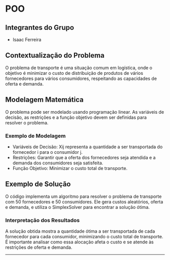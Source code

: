 # POO 
## Integrantes do Grupo
- Isaac Ferreira 



## Contextualização do Problema
O problema de transporte é uma situação comum em logística, onde o objetivo é minimizar o custo de distribuição de produtos de vários fornecedores para vários consumidores, respeitando as capacidades de oferta e demanda.

## Modelagem Matemática
O problema pode ser modelado usando programação linear. As variáveis de decisão, as restrições e a função objetivo devem ser definidas para resolver o problema.

### Exemplo de Modelagem

- Variáveis de Decisão: Xij representa a quantidade a ser transportada do fornecedor i para o consumidor j.
- Restrições: Garantir que a oferta dos fornecedores seja atendida e a demanda dos consumidores seja satisfeita.
- Função Objetivo: Minimizar o custo total de transporte.

## Exemplo de Solução
O código implementa um algoritmo para resolver o problema de transporte com 50 fornecedores e 50 consumidores. Ele gera custos aleatórios, oferta e demanda, e utiliza o SimplexSolver para encontrar a solução ótima.

### Interpretação dos Resultados
A solução obtida mostra a quantidade ótima a ser transportada de cada fornecedor para cada consumidor, minimizando o custo total de transporte. É importante analisar como essa alocação afeta o custo e se atende às restrições de oferta e demanda.

---
